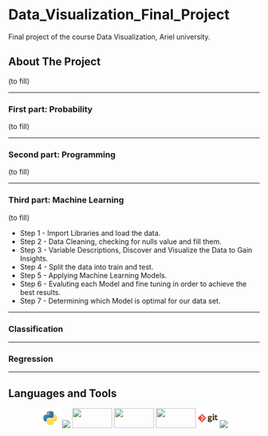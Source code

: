# Data_Visualization_Final_Project
Final project of the course Data Visualization, Ariel university.

## About The Project

(to fill)

---------

### First part: Probability

(to fill)

---------

### Second part: Programming

(to fill)

---------

### Third part: Machine Learning

(to fill)

* Step 1 - Import Libraries and load the data.
* Step 2 - Data Cleaning, checking for nulls value and fill them.
* Step 3 - Variable Descriptions, Discover and Visualize the Data to Gain Insights.
* Step 4 - Split the data into train and test.
* Step 5 - Applying Machine Learning Models.
* Step 6 - Evaluting each Model and fine tuning in order to achieve the best results.
* Step 7 - Determining which Model is optimal for our data set.

---------

### Classification

---------

### Regression

---------

## Languages and Tools

  <div align="center">
  
 <code><img height="40"  src="https://raw.githubusercontent.com/github/explore/80688e429a7d4ef2fca1e82350fe8e3517d3494d/topics/python/python.png"></code> 
 <code><img height="40" src="https://jupyter.org/assets/main-logo.svg"/></code>
 <code><img height="40" width="80" src="https://pandas.pydata.org/static/img/pandas_white.svg"/></code>
 <code><img height="40" width="80" src="https://pandas.pydata.org/static/img/partners/anaconda.svg"/></code>
 <code><img height="40" width="80" src="https://matplotlib.org/_static/logo2_compressed.svg"/></code>
 <code><img height="40" src="https://raw.githubusercontent.com/github/explore/80688e429a7d4ef2fca1e82350fe8e3517d3494d/topics/git/git.png"></code>
 <code><img height="40" src="https://ia800804.us.archive.org/11/items/github.com-catboost-catboost_-_2017-07-19_01-39-11/cover.jpg"></code>
  </div>
